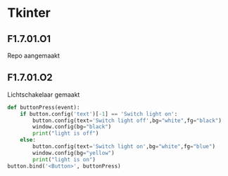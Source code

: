 # Tkinter
## F1.7.01.O1
Repo aangemaakt
## F1.7.01.O2
Lichtschakelaar gemaakt
```python
def buttonPress(event):
    if button.config('text')[-1] == 'Switch light on':
        button.config(text='Switch light off',bg="white",fg="black")
        window.config(bg="black")  
        print("light is off")    
    else:
        button.config(text='Switch light on',bg="white",fg="blue")
        window.config(bg="yellow")      
        print("light is on")
button.bind('<Button>', buttonPress)
```
